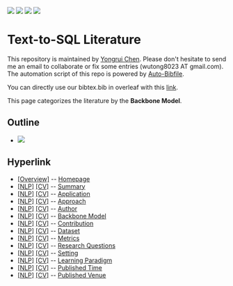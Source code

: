 [![](https://img.shields.io/badge/Awesome_Continual_Learning-yellow)](https://github.com/wutong8023/Awesome_Continual_Learning.git) [![](https://img.shields.io/badge/Awesome_Few_Shot_learning-green)](https://github.com/wutong8023/Awesome_Few_Shot_Learning.git) [![](https://img.shields.io/badge/Awesome_Information_Extraction-blue)](https://github.com/wutong8023/Awesome_Information_Extraction.git) [![](https://img.shields.io/badge/Awesome_Ideas-orange)](https://github.com/wutong8023/Awesome_Ideas.git)

# Text-to-SQL Literature 
This repository is maintained by [Yongrui Chen](). Please don't hesitate to send me an email to collaborate or fix some entries (wutong8023 AT gmail.com). 
The automation script of this repo is powered by [Auto-Bibfile](https://github.com/wutong8023/Auto-Bibfile.git).

You can directly use our bibtex.bib in overleaf with this [link]().

This page categorizes the literature by the **Backbone Model**.

## Outline 
- [![](https://img.shields.io/badge/Hyperlink-blue)](https://github.com/bahuia/Awesome_Text_to_SQL/master/nl2sql4all/backbone_model/README.md#hyperlink)
## Hyperlink 
- [[Overview]](https://github.com/bahuia/Awesome_Text_to_SQL/master/README.md) -- [Homepage](https://github.com/bahuia/Awesome_Text_to_SQL/master/README.md)
- [[NLP]](https://github.com/bahuia/Awesome_Text_to_SQL/master/nl2sql4nlp/./)  [[CV]](https://github.com/bahuia/Awesome_Text_to_SQL/master/nl2sql4cv/./) -- [Summary](https://github.com/bahuia/Awesome_Text_to_SQL/master/nl2sql4all/./)
- [[NLP]](https://github.com/bahuia/Awesome_Text_to_SQL/master/nl2sql4nlp/application)  [[CV]](https://github.com/bahuia/Awesome_Text_to_SQL/master/nl2sql4cv/application) -- [Application](https://github.com/bahuia/Awesome_Text_to_SQL/master/nl2sql4all/application)
- [[NLP]](https://github.com/bahuia/Awesome_Text_to_SQL/master/nl2sql4nlp/approach)  [[CV]](https://github.com/bahuia/Awesome_Text_to_SQL/master/nl2sql4cv/approach) -- [Approach](https://github.com/bahuia/Awesome_Text_to_SQL/master/nl2sql4all/approach)
- [[NLP]](https://github.com/bahuia/Awesome_Text_to_SQL/master/nl2sql4nlp/author)  [[CV]](https://github.com/bahuia/Awesome_Text_to_SQL/master/nl2sql4cv/author) -- [Author](https://github.com/bahuia/Awesome_Text_to_SQL/master/nl2sql4all/author)
- [[NLP]](https://github.com/bahuia/Awesome_Text_to_SQL/master/nl2sql4nlp/backbone_model)  [[CV]](https://github.com/bahuia/Awesome_Text_to_SQL/master/nl2sql4cv/backbone_model) -- [Backbone Model](https://github.com/bahuia/Awesome_Text_to_SQL/master/nl2sql4all/backbone_model)
- [[NLP]](https://github.com/bahuia/Awesome_Text_to_SQL/master/nl2sql4nlp/contribution)  [[CV]](https://github.com/bahuia/Awesome_Text_to_SQL/master/nl2sql4cv/contribution) -- [Contribution](https://github.com/bahuia/Awesome_Text_to_SQL/master/nl2sql4all/contribution)
- [[NLP]](https://github.com/bahuia/Awesome_Text_to_SQL/master/nl2sql4nlp/dataset)  [[CV]](https://github.com/bahuia/Awesome_Text_to_SQL/master/nl2sql4cv/dataset) -- [Dataset](https://github.com/bahuia/Awesome_Text_to_SQL/master/nl2sql4all/dataset)
- [[NLP]](https://github.com/bahuia/Awesome_Text_to_SQL/master/nl2sql4nlp/metrics)  [[CV]](https://github.com/bahuia/Awesome_Text_to_SQL/master/nl2sql4cv/metrics) -- [Metrics](https://github.com/bahuia/Awesome_Text_to_SQL/master/nl2sql4all/metrics)
- [[NLP]](https://github.com/bahuia/Awesome_Text_to_SQL/master/nl2sql4nlp/research_question)  [[CV]](https://github.com/bahuia/Awesome_Text_to_SQL/master/nl2sql4cv/research_question) -- [Research Questions](https://github.com/bahuia/Awesome_Text_to_SQL/master/nl2sql4all/research_question)
- [[NLP]](https://github.com/bahuia/Awesome_Text_to_SQL/master/nl2sql4nlp/setting)  [[CV]](https://github.com/bahuia/Awesome_Text_to_SQL/master/nl2sql4cv/setting) -- [Setting](https://github.com/bahuia/Awesome_Text_to_SQL/master/nl2sql4all/setting)
- [[NLP]](https://github.com/bahuia/Awesome_Text_to_SQL/master/nl2sql4nlp/supervision)  [[CV]](https://github.com/bahuia/Awesome_Text_to_SQL/master/nl2sql4cv/supervision) -- [ Learning Paradigm](https://github.com/bahuia/Awesome_Text_to_SQL/master/nl2sql4all/supervision)
- [[NLP]](https://github.com/bahuia/Awesome_Text_to_SQL/master/nl2sql4nlp/time)  [[CV]](https://github.com/bahuia/Awesome_Text_to_SQL/master/nl2sql4cv/time) -- [Published Time](https://github.com/bahuia/Awesome_Text_to_SQL/master/nl2sql4all/time)
- [[NLP]](https://github.com/bahuia/Awesome_Text_to_SQL/master/nl2sql4nlp/venue)  [[CV]](https://github.com/bahuia/Awesome_Text_to_SQL/master/nl2sql4cv/venue) -- [Published Venue](https://github.com/bahuia/Awesome_Text_to_SQL/master/nl2sql4all/venue)
